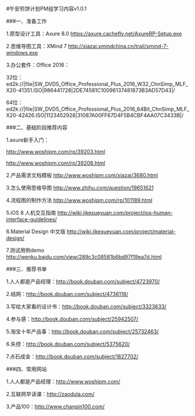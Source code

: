 #午安煎饼计划PM组学习内容v1.0.1

###一、准备工作

1.原型设计工具：Axure 8.0
https://axure.cachefly.net/AxureRP-Setup.exe

2.思维导图工具：XMind 7
http://xiazai.xmindchina.cn/trail/xmind-7-windows.exe

3.办公套件：Office 2016：

32位：ed2k://|file|SW_DVD5_Office_Professional_Plus_2016_W32_ChnSimp_MLF_X20-41351.ISO|986441728|2DE74581C10096137481873B3AD57D43|/

64位：ed2k://|file|SW_DVD5_Office_Professional_Plus_2016_64Bit_ChnSimp_MLF_X20-42426.ISO|1123452928|31087A00FF67D4F5B4CBF4AA07C3433B|/

###二、基础阶段推荐内容

1.axure新手入门：

http://www.woshipm.com/rp/39203.html

http://www.woshipm.com/rp/39208.html

2.产品需求文档模板
http://www.woshipm.com/xiazai/3680.html

3.怎么使用思维导图
http://www.zhihu.com/question/19651621

4.流程图的制作方法
http://www.woshipm.com/rp/101189.html

5.iOS 8 人机交互指南
http://wiki.jikexueyuan.com/project/ios-human-interface-guidelines/

6.Material Design 中文版
http://wiki.jikexueyuan.com/project/material-design/

7.测试用例demo
http://wenku.baidu.com/view/289c3c08581b6bd97f19ea7d.html

###三、推荐书单

1.人人都是产品经理：http://book.douban.com/subject/4723970/

2.结网：http://book.douban.com/subject/4736118/

3.写给大家看的设计书：http://book.douban.com/subject/3323633/

4.参与感：http://book.douban.com/subject/25942507/

5.淘宝十年产品事：http://book.douban.com/subject/25732463/

6.失控：http://book.douban.com/subject/5375620/

7.点石成金：http://book.douban.com/subject/1827702/

###四、常用网站

1.人人都是产品经理：http://www.woshipm.com/

2.互联网早读课：http://zaodula.com/

3.产品100：http://www.chanpin100.com/
